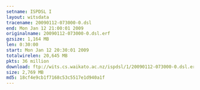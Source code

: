 ```yaml
---
setname: ISPDSL I
layout: witsdata
tracename: 20090112-073000-0.dsl
end: Mon Jan 12 21:00:01 2009
originalname: 20090112-073000-0.dsl.erf
gzsize: 1,164 MB
len: 0:30:00
start: Mon Jan 12 20:30:01 2009
totalwirelen: 20,645 MB
pkts: 36 million
download: ftp://wits.cs.waikato.ac.nz/ispdsl/1/20090112-073000-0.dsl.erf.gz
size: 2,769 MB
md5: 18cf4e9cb1f7168c53c5517e1d940a1f
---
```

